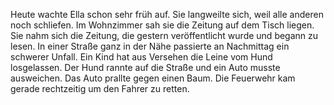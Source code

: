 Heute wachte Ella schon sehr früh auf. 
Sie langweilte sich, weil alle anderen noch schliefen. 
Im Wohnzimmer sah sie die Zeitung auf dem Tisch liegen. 
Sie nahm sich die Zeitung, die gestern veröffentlicht wurde und begann zu lesen. 
In einer Straße ganz in der Nähe passierte an Nachmittag ein schwerer Unfall. 
Ein Kind hat aus Versehen die Leine vom Hund losgelassen. 
Der Hund rannte auf die Straße und ein Auto musste ausweichen. 
Das Auto prallte gegen einen Baum.
Die Feuerwehr kam gerade rechtzeitig um den Fahrer zu retten.
